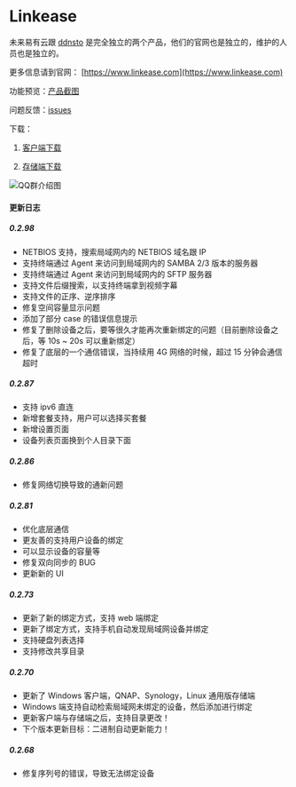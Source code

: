 # Linkease

未来易有云跟 [ddnsto](https://www.ddnsto.com) 是完全独立的两个产品，他们的官网也是独立的，维护的人员也是独立的。

更多信息请到官网： [https://www.linkease.com](https://www.linkease.com) 

功能预览：[产品截图](https://www.ddnsto.com/linkease/#/zh-cn/features/preview)

问题反馈：[issues](https://github.com/koolshare/linkease/issues)

下载：

1. [客户端下载](https://doc.linkease.com/downloads/)

2. [存储端下载](https://doc.linkease.com/downloads/)

![QQ群介绍图](manual/pages/zh-cn/README/QQ%E7%BE%A4%E4%BB%8B%E7%BB%8D%E5%9B%BE.png?raw=true)

#### 更新日志

##### 0.2.98

* NETBIOS 支持，搜索局域网内的 NETBIOS 域名跟 IP
* 支持终端通过 Agent 来访问到局域网内的 SAMBA 2/3 版本的服务器
* 支持终端通过 Agent 来访问到局域网内的 SFTP 服务器
* 支持文件后缀搜索，以支持终端拿到视频字幕
* 支持文件的正序、逆序排序
* 修复空间容量显示问题
* 添加了部分 case 的错误信息提示
* 修复了删除设备之后，要等很久才能再次重新绑定的问题（目前删除设备之后，等 10s ~ 20s 可以重新绑定）
* 修复了底层的一个通信错误，当持续用 4G 网络的时候，超过 15 分钟会通信超时

##### 0.2.87
* 支持 ipv6 直连
* 新增套餐支持，用户可以选择买套餐
* 新增设置页面
* 设备列表页面换到个人目录下面

##### 0.2.86
* 修复网络切换导致的通新问题

##### 0.2.81
* 优化底层通信
* 更友善的支持用户设备的绑定
* 可以显示设备的容量等
* 修复双向同步的 BUG
* 更新新的 UI

##### 0.2.73
* 更新了新的绑定方式，支持 web 端绑定
* 更新了绑定方式，支持手机自动发现局域网设备并绑定
* 支持硬盘列表选择
* 支持修改共享目录

##### 0.2.70
* 更新了 Windows 客户端，QNAP、Synology，Linux 通用版存储端
* Windows 端支持自动检索局域网未绑定的设备，然后添加进行绑定
* 更新客户端与存储端之后，支持目录更改！
* 下个版本更新目标：二进制自动更新能力！

##### 0.2.68
* 修复序列号的错误，导致无法绑定设备
